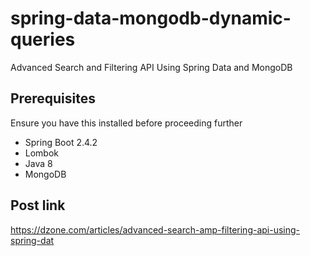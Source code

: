 # spring-data-mongodb-dynamic-queries

Advanced Search and Filtering API Using Spring Data and MongoDB

## Prerequisites
Ensure you have this installed before proceeding further

* Spring Boot 2.4.2
* Lombok
* Java 8
* MongoDB

## Post link

https://dzone.com/articles/advanced-search-amp-filtering-api-using-spring-dat
